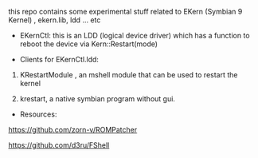 this repo contains some  experimental stuff related to EKern (Symbian 9 Kernel) , ekern.lib, ldd ... etc

* EKernCtl:
this is an LDD (logical device driver) which has a function to reboot the device via Kern::Restart(mode)

* Clients  for EKernCtl.ldd:

1) KRestartModule ,  an mshell module that can be used to restart the kernel

2) krestart, a native symbian program without gui.


* Resources:

https://github.com/zorn-v/ROMPatcher


https://github.com/d3ru/FShell

